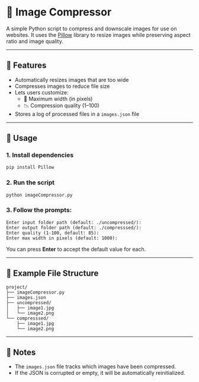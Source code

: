 # 📸 Image Compressor

A simple Python script to compress and downscale images for use on websites. It uses the [Pillow](https://python-pillow.org/) library to resize images while preserving aspect ratio and image quality.

---

## 🔧 Features

- Automatically resizes images that are too wide
- Compresses images to reduce file size
- Lets users customize:
  - 📏 Maximum width (in pixels)
  - 📉 Compression quality (1–100)
- Stores a log of processed files in a `images.json` file

---

## 🚀 Usage

### 1. Install dependencies

```bash
pip install Pillow
```

### 2. Run the script

```bash
python imageCompressor.py
```

### 3. Follow the prompts:

```
Enter input folder path (default: ./uncompressed/):
Enter output folder path (default: ./compresssed/):
Enter quality (1-100, default: 85):
Enter max width in pixels (default: 1000):
```

You can press **Enter** to accept the default value for each.

---

## 📂 Example File Structure

```
project/
├── imageCompressor.py
├── images.json
├── uncompressed/
│   ├── image1.jpg
│   └── image2.png
└── compresssed/
    ├── image1.jpg
    └── image2.png
```

---

## 📄 Notes

- The `images.json` file tracks which images have been compressed.
- If the JSON is corrupted or empty, it will be automatically reinitialized.
